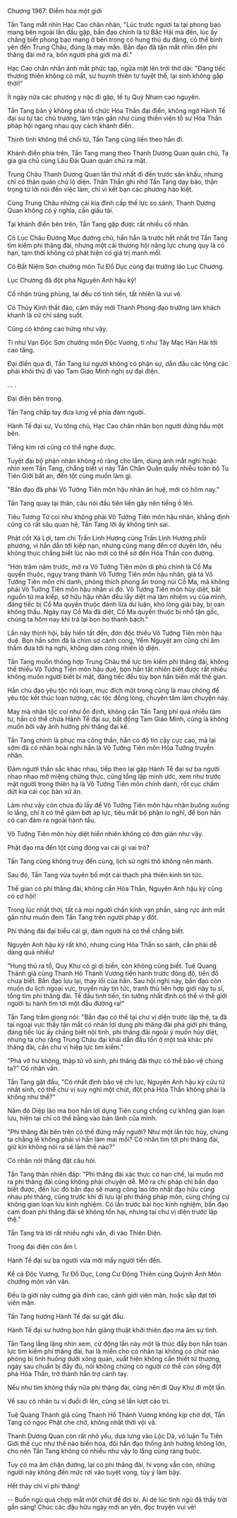 




Chương 1967: Điểm hóa một giới


Tần Tang mắt nhìn Hạc Cao chân nhân, "Lúc trước ngươi ta tại phong bạo mang bên ngoài lần đầu gặp, bần đạo chính là từ Bắc Hải mà đến, lúc ấy chẳng biết phong bạo mang ở bên trong có hung thú du đãng, có thể bình yên đến Trung Châu, đúng là may mắn. Bần đạo đã tận mắt nhìn đến phi thăng đài mở ra, bốn người phá giới mà đi."

Hạc Cao chân nhân ánh mắt phức tạp, ngửa mặt lên trời thở dài: "Đáng tiếc thương thiên không có mắt, sư huynh thiên tư tuyệt thế, lại sinh không gặp thời!"

Ít ngày nữa các phương y nặc đi gặp, tề tụ Quỷ Nham cao nguyên.

Tần Tang bản ý không phải tổ chức Hóa Thần đại điển, không ngờ Hành Tế đại sư tự tác chủ trương, làm trận gần như cùng thiền viện tổ sư Hóa Thần pháp hội ngang nhau quy cách khánh điển.

Thịnh tình không thể chối từ, Tần Tang cũng liền theo hắn đi.

Khánh điển phía trên, Tần Tang mang theo Thanh Dương Quan quán chủ, Tạ gia gia chủ cùng Lâu Đài Quan quán chủ ra mặt.

Trung Châu Thanh Dương Quan lần thứ nhất đi đến trước sân khấu, nhưng chỉ có thân quán chủ lộ diện. Thân Thần ghi nhớ Tần Tang dạy bảo, thận trọng từ lời nói đến việc làm, chỉ vì kết bạn các phương hào kiệt.

Cùng Trung Châu những cái kia đỉnh cấp thế lực so sánh, Thanh Dương Quan không có ý nghĩa, cần giấu tài.

Tại khánh điển bên trên, Tần Tang gặp được rất nhiều cố nhân.

Có Lục Châu Đường Mục đường chủ, hắn hẳn là trước hết nhất trợ Tần Tang tìm kiếm phi thăng đài, nhưng một cái thương hội năng lực chung quy là có hạn, tạm thời không có phát hiện có giá trị manh mối.

Có Bất Niệm Sơn chưởng môn Tư Đồ Dục cùng đại trưởng lão Lục Chương.

Lục Chương đã đột phá Nguyên Anh hậu kỳ!

Cố nhân trùng phùng, lại đều có tinh tiến, tất nhiên là vui vẻ.

Có Thủy Kính thất đảo, cảm thấy mời Thanh Phong đạo trưởng làm khách khanh là cử chỉ sáng suốt.

Cũng có không cao hứng như vậy.

Tỉ như Vạn Độc Sơn chưởng môn Độc Vương, tỉ như Tây Mạc Hãn Hải tới cao tăng.

Đại điển qua đi, Tần Tang lui người không có phận sự, dẫn đầu các tông các phái khôi thủ đi vào Tam Giáo Minh nghị sự đại điện.

... .

Đại điện bên trong.

Tần Tang chắp tay đưa lưng về phía đám người.

Hành Tế đại sư, Vu tông chủ, Hạc Cao chân nhân bọn người đứng hầu một bên.

Tiếng kim rơi cũng có thể nghe được.

Tuyệt đại bộ phận nhân không rõ ràng cho lắm, dùng ánh mắt nghi hoặc nhìn xem Tần Tang, chẳng biết vị này Tần Chân Quân quấy nhiễu toàn bộ Tu Tiên Giới bất an, đến tột cùng muốn làm gì.

"Bần đạo đã phải Vô Tướng Tiên môn hậu nhân ân huệ, mới có hôm nay."

Tần Tang quay lại thân, câu nói đầu tiên liền gây nên tiếng ồ lên.

Tiêu Tương Tử coi như không phải Vô Tướng Tiên môn hậu nhân, khẳng định cũng có rất sâu quan hệ, Tần Tang lời ấy không tính sai.

Phật cốt Xá Lợi, tam chi Trấn Linh Hương cùng Trấn Linh Hương phối phương, vì hắn dẫn tới kiếp nạn, nhưng cũng mang đến cơ duyên lớn, nếu không thực chẳng biết lúc nào mới có thể sờ đến Hóa Thần con đường.

"Hơn trăm năm trước, mở ra Vô Tướng Tiên môn di phủ chính là Cổ Ma quyến thuộc, ngụy trang thành Vô Tướng Tiên môn hậu nhân, giả tá Vô Tướng Tiên môn chi danh, phóng thích phong ấn trong núi Cổ Ma, mà không phải Vô Tướng Tiên môn hậu nhân vì đó. Vô Tướng Tiên môn hủy diệt, bắt nguồn từ ma kiếp, sở hữu hậu nhân đều lấy diệt ma làm nhiệm vụ của mình, đáng tiếc bị Cổ Ma quyến thuộc đánh lừa dư luận, khó lòng giãi bày, bị oan không thấu. Ngày nay Cổ Ma đã diệt, Cổ Ma quyến thuộc bị nhổ tận gốc, chúng ta hôm nay khi trả lại bọn họ thanh bạch."

Lần này thịnh hội, bầy hiền tất đến, đơn độc thiếu Vô Tướng Tiên môn hậu duệ. Bọn hắn sớm đã là chim sợ cành cong, Yểm Nguyệt am cũng chỉ âm thầm đưa tới hạ nghi, không dám công nhiên lộ diện.

Tần Tang muốn thống hợp Trung Châu thế lực tìm kiếm phi thăng đài, không thể thiếu Vô Tướng Tiên môn hậu duệ, bọn hắn tất nhiên biết được rất nhiều không muốn người biết bí mật, đáng tiếc đều tùy bọn hắn biến mất thế gian.

Hắn chủ đạo yêu tộc nội loạn, mục đích một trong cũng là mau chóng để yêu tộc kết thúc loạn tượng, các tộc đồng lòng, chuyên tâm làm chuyện này.

May mà nhân tộc coi như ổn định, không cần Tần Tang phí quá nhiều tâm tư, hắn có thể chứa Hành Tế đại sư, bất động Tam Giáo Minh, cũng là không muốn bởi vậy ảnh hưởng phi thăng đại kế.

Tần Tang chính là phục ma công thần, hắn có độ tin cậy cực cao, mà lại sớm đã có nhân hoài nghi hắn là Vô Tướng Tiên môn Hỏa Tướng truyền nhân.

Đám người thần sắc khác nhau, tiếp theo lại gặp Hành Tế đại sư ba người nhao nhao mở miệng chứng thực, cũng tổng lập minh ước, xem như trước mặt người trong thiên hạ là Vô Tướng Tiên môn chính danh, rốt cục chấm dứt kia cái cọc bàn xử án.

Làm như vậy còn chưa đủ lấy để Vô Tướng Tiên môn hậu nhân buông xuống lo lắng, chí ít có thể giảm bớt áp lực, tiêu mất bộ phận lo nghĩ, để bọn hắn có can đảm ra ngoài hành tẩu.

Vô Tướng Tiên môn hủy diệt hiển nhiên không có đơn giản như vậy.

Phật đạo ma đến tột cùng đóng vai cái gì vai trò?

Tần Tang cũng không truy đến cùng, lịch sử nghi thô không nên mảnh.

Sau đó, Tần Tang vừa tuyên bố một cái thạch phá thiên kinh tin tức.

Thế gian có phi thăng đài, không cần Hóa Thần, Nguyên Anh hậu kỳ cũng có cơ hội!

Trong lúc nhất thời, tất cả mọi người chấn kinh vạn phần, sáng rực ánh mắt gần như muốn đem Tần Tang trên người pháp y đốt.

Phi thăng đài đại biểu cái gì, đám người há có thể chẳng biết.

Nguyên Anh hậu kỳ rất khó, nhưng cùng Hóa Thần so sánh, cần phải dễ dàng quá nhiều!

"Hung thú ra tổ, Quy Khư có gì dị biến, còn không cũng biết. Tuệ Quang Thánh giả cùng Thanh Hồ Thánh Vương tiến hành trước đông độ, tiền đồ chưa biết. Bần đạo lưu lại, thay lối của hắn. Sau hội nghị này, bần đạo còn muốn du lịch ngoại vực, truyền này tin tức, tranh thủ liên hợp giới này tu sĩ, tổng tìm phi thăng đài. Tề đầu tịnh tiến, tin tưởng nhất định có thể vì thế giới người tu hành tìm tới một đầu đường ra!"

Tần Tang trầm giọng nói: "Bần đạo có thể tại chư vị diện trước lập thệ, ta đã tại ngoại vực thấy tận mắt có nhân lợi dụng phi thăng đài phá giới phi thăng, đáng tiếc lúc ấy chẳng biết nội tình, phi thăng đài ngoài ý muốn hủy diệt, nhưng ta cho rằng Trung Châu đại khái dẫn đầu tồn ở một toà khác phi thăng đài, cần chư vị hiệp lực tìm kiếm."

"Phá vỡ hư không, thập tử vô sinh, phi thăng đài thực có thể bảo vệ chúng ta?" Có nhân vấn.

Tần Tang gật đầu, "Có nhất định bảo vệ chi lực, Nguyên Anh hậu kỳ cửu tử nhất sinh, có thể chư vị suy nghĩ một chút, đột phá Hóa Thần không phải là không như thế?"

Năm đó Diệp lão ma bọn hắn lợi dụng Tiên cung chống cự không gian loạn lưu, hiện tại chỉ có thể bằng vào bản lãnh của mình.

"Phi thăng đài bên trên có thể đứng mấy người? Như một lần tức hủy, chúng ta chẳng lẽ không phải vì hắn làm mai mối? Có nhân tìm tới phi thăng đài, giữ kín không nói ra sẽ làm thế nào?"

Có nhân nói thẳng đặt câu hỏi.

Tần Tang thản nhiên đáp: "Phi thăng đài xác thực có hạn chế, lại muốn mở ra phi thăng đài cũng không phải chuyện dễ. Mở ra chi pháp chỉ bần đạo biết được, đến lúc đó bần đạo sẽ mang công lao lớn nhất đạo hữu cùng nhau phi thăng, cũng trước khi đi lưu lại phi thăng pháp môn, cùng chống cự không gian loạn lưu kinh nghiệm. Có lần trước bài học kinh nghiệm, bần đạo cam đoan phi thăng đài sẽ không tổn hại, nhưng tại chư vị diện trước lập thệ."

Tần Tang trả lời rất nhiều nghi vấn, đi vào Thiên Điện.

Trong đại điện còn ầm ĩ.

Hành Tế đại sư ba người vừa mời mấy người tiến đến.

Kể cả Độc Vương, Tư Đồ Dục, Long Cư Động Thiên cùng Quỳnh Ảnh Môn chưởng môn vân vân.

Đều là giới này cường giả đỉnh cao, cảnh giới viên mãn, hoặc sắp đạt tới viên mãn.

Tần Tang hướng Hành Tế đại sư gật đầu.

Hành Tế đại sư hướng bọn hắn giảng thuật khởi thiên đạo ma âm sự tình.

Tần Tang lẳng lặng nhìn xem, cử động lần này một là thúc đẩy bọn hắn toàn lực tìm kiếm phi thăng đài, hai là miễn cho có nhân tại không có chút nào phòng bị tình huống dưới xông quan, xuất hiện không cần thiết tử thương, ngày sau chuẩn bị đầy đủ, nói không chừng có người có thể còn sống đột phá Hóa Thần, trở thành hắn trợ cánh tay.

Nếu như tìm không thấy nữa phi thăng đài, cũng nên đi Quy Khư đi một lần.

Về sau có nhân tu vi đuổi đi lên, cũng sẽ lần lượt cáo tri.

Tuệ Quang Thánh giả cùng Thanh Hồ Thánh Vương không kịp chờ đợi, Tần Tang có ngọc Phật che chở, không nhất thời vội vã.

Thanh Dương Quan còn rất nhỏ yếu, dựa lưng vào Lộc Dã, vô luận Tu Tiên Giới thế cục như thế nào biến hóa, đối hắn đạo thống ảnh hưởng không lớn, cho nên Tần Tang không có nhiều như vậy lo lắng cùng ràng buộc.

Tuy có ma âm chặn đường, lại có phi thăng đài, hi vọng vẫn còn, những người này không đến mức rơi vào tuyệt vọng, tùy ý làm bậy.

Hết thảy chỉ vì phi thăng!

--
Buồn ngủ quá chợp mắt một chút để đợi bi. Ai dè lúc tỉnh ngủ đã thấy trời gần sáng! Chúc các đậu hữu ngày mới an yên, đọc truyện vui vẻ!




